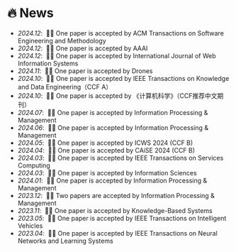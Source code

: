 # 🔥 News
- *2024.12*: &nbsp;🎉🎉 One paper is accepted by ACM Transactions on Software Engineering and Methodology
- *2024.12*: &nbsp;🎉🎉 One paper is accepted by AAAI
- *2024.12*: &nbsp;🎉🎉 One paper is accepted by International Journal of Web Information Systems
- *2024.11*: &nbsp;🎉🎉 One paper is accepted by Drones
- *2024.10*: &nbsp;🎉🎉 One paper is accepted by IEEE Transactions on Knowledge and Data Engineering（CCF A）
- *2024.10*: &nbsp;🎉🎉 One paper is accepted by 《计算机科学》（CCF推荐中文期刊）
- *2024.07*: &nbsp;🎉🎉 One paper is accepted by Information Processing & Management
- *2024.06*: &nbsp;🎉🎉 One paper is accepted by Information Processing & Management
- *2024.05*: &nbsp;🎉🎉 One paper is accepted by ICWS 2024 (CCF B)
- *2024.04*: &nbsp;🎉🎉 One paper is accepted by CAiSE 2024 (CCF B)
- *2024.03*: &nbsp;🎉🎉 One paper is accepted by IEEE Transactions on Services Computing
- *2024.03*: &nbsp;🎉🎉 One paper is accepted by Information Sciences
- *2024.01*: &nbsp;🎉🎉 One paper is accepted by Information Processing & Management
- *2023.12*: &nbsp;🎉🎉 Two papers are accepted by Information Processing & Management
- *2023.11*: &nbsp;🎉🎉 One paper is accepted by Knowledge-Based Systems
- *2023.05*: &nbsp;🎉🎉 One paper is accepted by IEEE Transactions on Intelligent Vehicles
- *2023.04*: &nbsp;🎉🎉 One paper is accepted by IEEE Transactions on Neural Networks and Learning Systems
